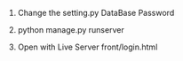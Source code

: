 1. Change the setting.py DataBase Password

2. python manage.py runserver

3. Open with Live Server front/login.html


